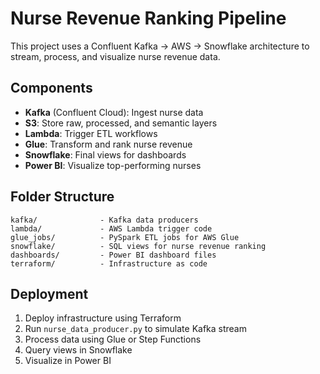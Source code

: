 # Nurse Revenue Ranking Pipeline

This project uses a Confluent Kafka -> AWS -> Snowflake architecture to stream, process, and visualize nurse revenue data.

## Components

- **Kafka** (Confluent Cloud): Ingest nurse data
- **S3**: Store raw, processed, and semantic layers
- **Lambda**: Trigger ETL workflows
- **Glue**: Transform and rank nurse revenue
- **Snowflake**: Final views for dashboards
- **Power BI**: Visualize top-performing nurses

## Folder Structure

```
kafka/              - Kafka data producers
lambda/             - AWS Lambda trigger code
glue_jobs/          - PySpark ETL jobs for AWS Glue
snowflake/          - SQL views for nurse revenue ranking
dashboards/         - Power BI dashboard files
terraform/          - Infrastructure as code
```

## Deployment

1. Deploy infrastructure using Terraform
2. Run `nurse_data_producer.py` to simulate Kafka stream
3. Process data using Glue or Step Functions
4. Query views in Snowflake
5. Visualize in Power BI
